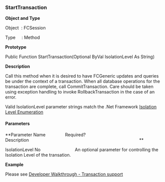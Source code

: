 ### StartTransaction

**Object and Type**

Object  : FCSession

Type     : Method

**Prototype**

Public Function StartTransaction(Optional ByVal IsolationLevel As String)

**Description**

Call this method when it is desired to have FCGeneric updates and queries be under the context of a transaction. When all database operations for the transaction are complete, call CommitTransaction. Care should be taken using exception handling to invoke RollbackTransaction in the case of an error.  
  
Valid IsolationLevel parameter strings match the .Net Framework [Isolation Level Enumeration](http://msdn.microsoft.com/library/default.asp?url=/library/en-us/cpref/html/frlrfSystemDataIsolationLevelClassTopic.asp)

#### Parameters
**Parameter Name                Required?             Description                                                                                          **

IsolationLevel No                            An optional parameter for controlling the Isolation Level of the transation.

**Example**

Please see [Developer Walkthrough - Transaction support](../../articles/walkthroughs/transaction.md)
